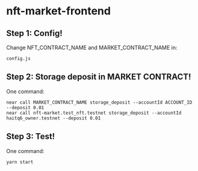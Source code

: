 # nft-market-frontend

## Step 1: Config!

Change NFT_CONTRACT_NAME and MARKET_CONTRACT_NAME in:

    config.js

## Step 2: Storage deposit in MARKET CONTRACT!

One command:

    near call MARKET_CONTRACT_NAME storage_deposit --accountId ACCOUNT_ID --deposit 0.01
    near call nft-market.test_nft.testnet storage_deposit --accountId haitq6_owner.testnet --deposit 0.01

## Step 3: Test!

One command:

    yarn start

